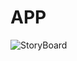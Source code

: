 # APP
![StoryBoard](https://github.com/Aleex555/APP/assets/95920063/f7292258-641c-4491-9508-28075c34b020)
